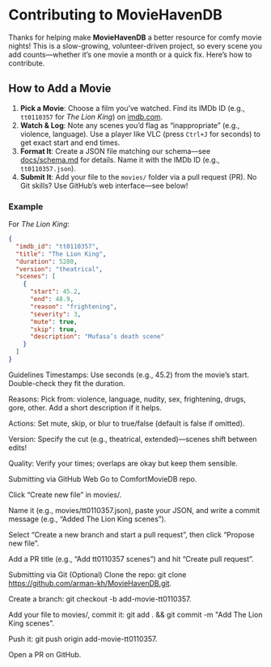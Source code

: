 # Contributing to MovieHavenDB

Thanks for helping make **MovieHavenDB** a better resource for comfy movie nights! This is a slow-growing, volunteer-driven project, so every scene you add counts—whether it’s one movie a month or a quick fix. Here’s how to contribute.

## How to Add a Movie
1. **Pick a Movie**: Choose a film you’ve watched. Find its IMDb ID (e.g., `tt0110357` for *The Lion King*) on [imdb.com](https://www.imdb.com).
2. **Watch & Log**: Note any scenes you’d flag as “inappropriate” (e.g., violence, language). Use a player like VLC (press `Ctrl+J` for seconds) to get exact start and end times.
3. **Format It**: Create a JSON file matching our schema—see [docs/schema.md](docs/schema.md) for details. Name it with the IMDb ID (e.g., `tt0110357.json`).
4. **Submit It**: Add your file to the `movies/` folder via a pull request (PR). No Git skills? Use GitHub’s web interface—see below!

### Example
For *The Lion King*:
```json
{
  "imdb_id": "tt0110357",
  "title": "The Lion King",
  "duration": 5280,
  "version": "theatrical",
  "scenes": [
    {
      "start": 45.2,
      "end": 48.9,
      "reason": "frightening",
      "severity": 3,
      "mute": true,
      "skip": true,
      "description": "Mufasa’s death scene"
    }
  ]
}
```
Guidelines
Timestamps: Use seconds (e.g., 45.2) from the movie’s start. Double-check they fit the duration.

Reasons: Pick from: violence, language, nudity, sex, frightening, drugs, gore, other. Add a short description if it helps.

Actions: Set mute, skip, or blur to true/false (default is false if omitted).

Version: Specify the cut (e.g., theatrical, extended)—scenes shift between edits!

Quality: Verify your times; overlaps are okay but keep them sensible.

Submitting via GitHub Web
Go to ComfortMovieDB repo.

Click “Create new file” in movies/.

Name it (e.g., movies/tt0110357.json), paste your JSON, and write a commit message (e.g., “Added The Lion King scenes”).

Select “Create a new branch and start a pull request”, then click “Propose new file”.

Add a PR title (e.g., “Add tt0110357 scenes”) and hit “Create pull request”.

Submitting via Git (Optional)
Clone the repo: git clone https://github.com/arman-kh/MovieHavenDB.git.

Create a branch: git checkout -b add-movie-tt0110357.

Add your file to movies/, commit it: git add . && git commit -m "Add The Lion King scenes".

Push it: git push origin add-movie-tt0110357.

Open a PR on GitHub.


